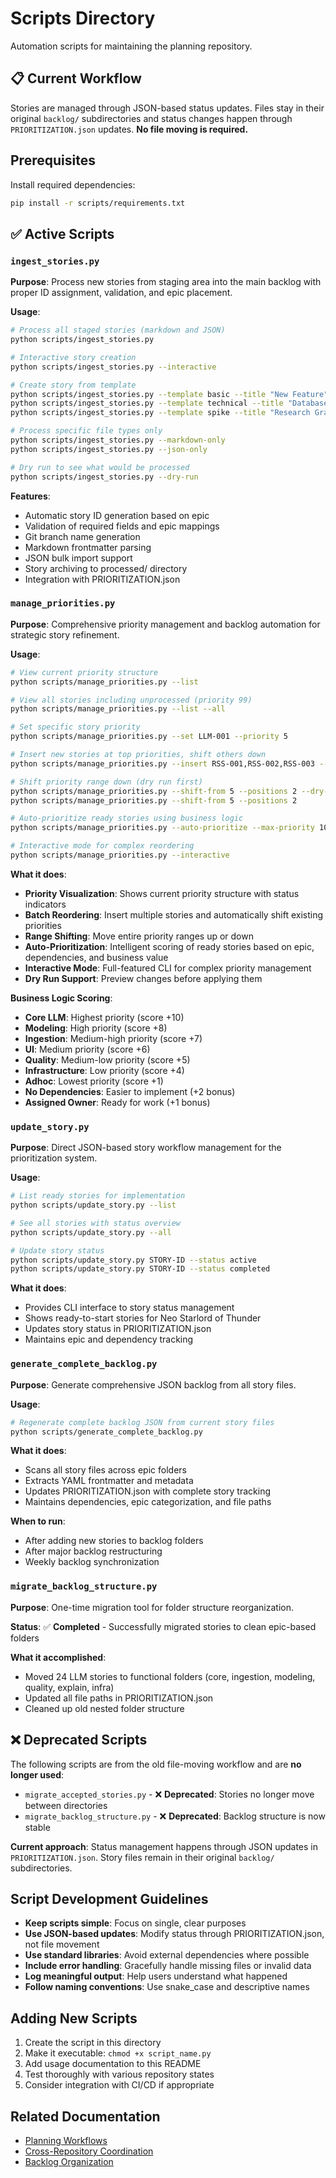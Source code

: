 # Scripts Directory

Automation scripts for maintaining the planning repository.

## 📋 Current Workflow

Stories are managed through JSON-based status updates. Files stay in their original `backlog/` subdirectories and status changes happen through `PRIORITIZATION.json` updates. **No file moving is required.**

## Prerequisites

Install required dependencies:
```bash
pip install -r scripts/requirements.txt
```

## ✅ Active Scripts

### `ingest_stories.py`

**Purpose**: Process new stories from staging area into the main backlog with proper ID assignment, validation, and epic placement.

**Usage**:
```bash
# Process all staged stories (markdown and JSON)
python scripts/ingest_stories.py

# Interactive story creation
python scripts/ingest_stories.py --interactive

# Create story from template
python scripts/ingest_stories.py --template basic --title "New Feature" --epic core
python scripts/ingest_stories.py --template technical --title "Database Migration" --epic infra
python scripts/ingest_stories.py --template spike --title "Research GraphQL" --epic core

# Process specific file types only
python scripts/ingest_stories.py --markdown-only
python scripts/ingest_stories.py --json-only

# Dry run to see what would be processed
python scripts/ingest_stories.py --dry-run
```

**Features**:
- Automatic story ID generation based on epic
- Validation of required fields and epic mappings
- Git branch name generation
- Markdown frontmatter parsing
- JSON bulk import support
- Story archiving to processed/ directory
- Integration with PRIORITIZATION.json

### `manage_priorities.py`

**Purpose**: Comprehensive priority management and backlog automation for strategic story refinement.

**Usage**:
```bash
# View current priority structure
python scripts/manage_priorities.py --list

# View all stories including unprocessed (priority 99)
python scripts/manage_priorities.py --list --all

# Set specific story priority
python scripts/manage_priorities.py --set LLM-001 --priority 5

# Insert new stories at top priorities, shift others down
python scripts/manage_priorities.py --insert RSS-001,RSS-002,RSS-003 --at 1 --shift

# Shift priority range down (dry run first)
python scripts/manage_priorities.py --shift-from 5 --positions 2 --dry-run
python scripts/manage_priorities.py --shift-from 5 --positions 2

# Auto-prioritize ready stories using business logic
python scripts/manage_priorities.py --auto-prioritize --max-priority 10

# Interactive mode for complex reordering
python scripts/manage_priorities.py --interactive
```

**What it does**:
- **Priority Visualization**: Shows current priority structure with status indicators
- **Batch Reordering**: Insert multiple stories and automatically shift existing priorities
- **Range Shifting**: Move entire priority ranges up or down
- **Auto-Prioritization**: Intelligent scoring of ready stories based on epic, dependencies, and business value
- **Interactive Mode**: Full-featured CLI for complex priority management
- **Dry Run Support**: Preview changes before applying them

**Business Logic Scoring**:
- **Core LLM**: Highest priority (score +10)
- **Modeling**: High priority (score +8)  
- **Ingestion**: Medium-high priority (score +7)
- **UI**: Medium priority (score +6)
- **Quality**: Medium-low priority (score +5)
- **Infrastructure**: Low priority (score +4)
- **Adhoc**: Lowest priority (score +1)
- **No Dependencies**: Easier to implement (+2 bonus)
- **Assigned Owner**: Ready for work (+1 bonus)

### `update_story.py`

**Purpose**: Direct JSON-based story workflow management for the prioritization system.

**Usage**:
```bash
# List ready stories for implementation
python scripts/update_story.py --list

# See all stories with status overview  
python scripts/update_story.py --all

# Update story status
python scripts/update_story.py STORY-ID --status active
python scripts/update_story.py STORY-ID --status completed
```

**What it does**:
- Provides CLI interface to story status management
- Shows ready-to-start stories for Neo Starlord of Thunder
- Updates story status in PRIORITIZATION.json
- Maintains epic and dependency tracking

### `generate_complete_backlog.py`

**Purpose**: Generate comprehensive JSON backlog from all story files.

**Usage**:
```bash
# Regenerate complete backlog JSON from current story files
python scripts/generate_complete_backlog.py
```

**What it does**:
- Scans all story files across epic folders
- Extracts YAML frontmatter and metadata
- Updates PRIORITIZATION.json with complete story tracking
- Maintains dependencies, epic categorization, and file paths

**When to run**:
- After adding new stories to backlog folders
- After major backlog restructuring
- Weekly backlog synchronization

### `migrate_backlog_structure.py`

**Purpose**: One-time migration tool for folder structure reorganization.

**Status**: ✅ **Completed** - Successfully migrated stories to clean epic-based folders

**What it accomplished**:
- Moved 24 LLM stories to functional folders (core, ingestion, modeling, quality, explain, infra)
- Updated all file paths in PRIORITIZATION.json
- Cleaned up old nested folder structure

## ❌ Deprecated Scripts

The following scripts are from the old file-moving workflow and are **no longer used**:

- `migrate_accepted_stories.py` - ❌ **Deprecated**: Stories no longer move between directories
- `migrate_backlog_structure.py` - ❌ **Deprecated**: Backlog structure is now stable

**Current approach**: Status management happens through JSON updates in `PRIORITIZATION.json`. Story files remain in their original `backlog/` subdirectories.

## Script Development Guidelines

- **Keep scripts simple**: Focus on single, clear purposes
- **Use JSON-based updates**: Modify status through PRIORITIZATION.json, not file movement
- **Use standard libraries**: Avoid external dependencies where possible
- **Include error handling**: Gracefully handle missing files or invalid data
- **Log meaningful output**: Help users understand what happened
- **Follow naming conventions**: Use snake_case and descriptive names

## Adding New Scripts

1. Create the script in this directory
2. Make it executable: `chmod +x script_name.py`
3. Add usage documentation to this README
4. Test thoroughly with various repository states
5. Consider integration with CI/CD if appropriate

## Related Documentation

- [Planning Workflows](../.github/instructions/planning-workflows.instructions.md)
- [Cross-Repository Coordination](../.github/instructions/cross-repo-coordination.instructions.md)
- [Backlog Organization](../backlog/README.md)